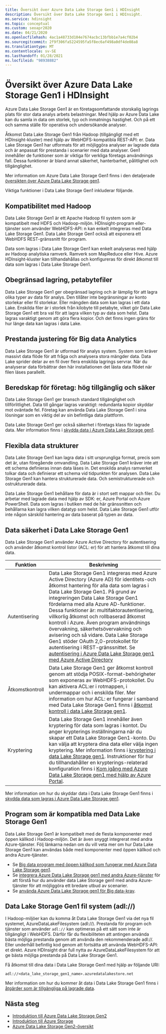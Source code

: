 ```yaml
---
title: Översikt över Azure Data Lake Storage Gen1 i HDInsight
description: Översikt över Data Lake Storage Gen1 i HDInsight.
ms.service: hdinsight
ms.topic: conceptual
ms.custom: seoapr2020
ms.date: 04/21/2020
ms.openlocfilehash: 4ac1a48733d104e7674acbc13bfbb1e7a4cf02b4
ms.sourcegitcommit: 2f9f306fa5224595fa5f8ec6af498a0df4de08a8
ms.translationtype: MT
ms.contentlocale: sv-SE
ms.lasthandoff: 01/28/2021
ms.locfileid: "98938882"
---
```

# <a name="azure-data-lake-storage-gen1-overview-in-hdinsight"></a>Översikt över Azure Data Lake Storage Gen1 i HDInsight

Azure Data Lake Storage Gen1 är en företagsomfattande storskalig lagrings plats för stor data analys arbets belastningar. Med hjälp av Azure Data Lake kan du samla in data om storlek, typ och inmatnings hastighet. Och på ett och samma ställe för operativa och undersökande analyser.

Åtkomst Data Lake Storage Gen1 från Hadoop (tillgängligt med ett HDInsight-kluster) med hjälp av WebHDFS-kompatibla REST-API: er. Data Lake Storage Gen1 har utformats för att möjliggöra analyser av lagrade data och är anpassat för prestanda i scenarier med data analyser. Gen1 innehåller de funktioner som är viktiga för verkliga företags användnings fall. Dessa funktioner är bland annat säkerhet, hanterbarhet, pålitlighet och tillgänglighet.

Mer information om Azure Data Lake Storage Gen1 finns i den detaljerade [översikten över Azure Data Lake Storage gen1](../data-lake-store/data-lake-store-overview.md).

Viktiga funktioner i Data Lake Storage Gen1 inkluderar följande.

## <a name="compatibility-with-hadoop"></a>Kompatibilitet med Hadoop

Data Lake Storage Gen1 är ett Apache Hadoop fil system som är kompatibelt med HDFS och Hadoop-miljön.  HDInsight-program eller-tjänster som använder WebHDFS-API: n kan enkelt integreras med Data Lake Storage Gen1. Data Lake Storage Gen1 också att exponera ett WebHDFS REST-gränssnitt för program.

Data som lagras i Data Lake Storage Gen1 kan enkelt analyseras med hjälp av Hadoop analytiska ramverk. Ramverk som MapReduce eller Hive. Azure HDInsight-kluster kan tillhandahållas och konfigureras för direkt åtkomst till data som lagras i Data Lake Storage Gen1.

## <a name="unlimited-storage-petabyte-files"></a>Obegränsad lagring, petabytefiler

Data Lake Storage Gen1 ger obegränsad lagring och är lämplig för att lagra olika typer av data för analys. Den tillåter inte begränsningar av konto storlekar eller fil storlekar. Eller mängden data som kan lagras i ett data Lake. Enskilda filer är i storlek från kilobyte till petabyte, vilket gör Data Lake Storage Gen1 ett bra val för att lagra vilken typ av data som helst. Data lagras varaktigt genom att göra flera kopior. Och det finns ingen gräns för hur länge data kan lagras i data Lake.

## <a name="performance-tuning-for-big-data-analytics"></a>Prestanda justering för Big data Analytics

Data Lake Storage Gen1 är utformad för analys system. System som kräver massivt data flöde för att fråga och analysera stora mängder data. Data Lake sprider delar av en fil över flera enskilda lagrings servrar. När du analyserar data förbättrar den här installationen det lästa data flödet när filen läses parallellt.

## <a name="readiness-for-enterprise-highly-available-and-secure"></a>Beredskap för företag: hög tillgänglig och säker

Data Lake Storage Gen1 ger bransch standard tillgänglighet och tillförlitlighet. Data till gångar lagras varaktigt: redundanta kopior skyddar mot oväntade fel. Företag kan använda Data Lake Storage Gen1 i sina lösningar som en viktig del av sin befintliga data plattform.

Data Lake Storage Gen1 ger också säkerhet i företags klass för lagrade data. Mer information finns i [skydda data i Azure Data Lake Storage gen1](#data-security-in-data-lake-storage-gen1).

## <a name="flexible-data-structures"></a>Flexibla data strukturer

Data Lake Storage Gen1 kan lagra data i sitt ursprungliga format, precis som det är, utan föregående omvandling. Data Lake Storage Gen1 kräver inte att ett schema definieras innan data läses in. Det enskilda analys ramverket tolkar data och definierar ett schema vid tidpunkten för analysen. Data Lake Storage Gen1 kan hantera strukturerade data. Och semistrukturerade och ostrukturerade data.

Data Lake Storage Gen1 behållare för data är i stort sett mappar och filer. Du arbetar med lagrade data med hjälp av SDK: er, Azure Portal och Azure PowerShell. Data som lagras i butiken med de här gränssnitten och behållarna kan lagra vilken datatyp som helst. Data Lake Storage Gen1 utför inte någon särskild hantering av data baserat på typen av data.

## <a name="data-security-in-data-lake-storage-gen1"></a>Data säkerhet i Data Lake Storage Gen1

Data Lake Storage Gen1 använder Azure Active Directory för autentisering och använder åtkomst kontrol listor (ACL: er) för att hantera åtkomst till dina data.

| **Funktion** | **Beskrivning** |
| --- | --- |
| Autentisering |Data Lake Storage Gen1 integreras med Azure Active Directory (Azure AD) för identitets-och åtkomst hantering för alla data som lagras i Data Lake Storage Gen1. På grund av integreringen Data Lake Storage Gen1 fördelarna med alla Azure AD-funktioner. Dessa funktioner är: multifaktorautentisering, villkorlig åtkomst och rollbaserad åtkomst kontroll i Azure. Även program användnings övervakning, säkerhetsövervakning och avisering och så vidare. Data Lake Storage Gen1 stöder OAuth 2,0-protokollet för autentisering i REST-gränssnittet. Se [autentisering i Azure Data Lake Storage gen1 med Azure Active Directory](../data-lake-store/data-lakes-store-authentication-using-azure-active-directory.md)|
| Åtkomstkontroll |Data Lake Storage Gen1 ger åtkomst kontroll genom att stödja POSIX-format-behörigheter som exponeras av WebHDFS-protokollet. Du kan aktivera ACL:er i rotmappen, i undermappar och i enskilda filer. Mer information om hur ACL: er fungerar i samband med Data Lake Storage Gen1 finns i [åtkomst kontroll i data Lake Storage gen1](../data-lake-store/data-lake-store-access-control.md). |
| Kryptering |Data Lake Storage Gen1 innehåller även kryptering för data som lagras i kontot. Du anger krypterings inställningarna när du skapar ett Data Lake Storage Gen1-konto. Du kan välja att kryptera dina data eller välja ingen kryptering. Mer information finns i [kryptering i data Lake Storage gen1](../data-lake-store/data-lake-store-encryption.md). Instruktioner för hur du tillhandahåller en krypterings-relaterad konfiguration finns i [Kom igång med Azure Data Lake Storage gen1 med hjälp av Azure Portal](../data-lake-store/data-lake-store-get-started-portal.md). |

Mer information om hur du skyddar data i Data Lake Storage Gen1 finns i [skydda data som lagras i Azure Data Lake Storage gen1](../data-lake-store/data-lake-store-secure-data.md).

## <a name="applications-that-are-compatible-with-data-lake-storage-gen1"></a>Program som är kompatibla med Data Lake Storage Gen1

Data Lake Storage Gen1 är kompatibelt med de flesta komponenter med öppen källkod i Hadoop-miljön. Det är även snyggt integrerat med andra Azure-tjänster.  Följ länkarna nedan om du vill veta mer om hur Data Lake Storage Gen1 kan användas både med komponenter med öppen källkod och andra Azure-tjänster.

* Se [Big data program med öppen källkod som fungerar med Azure Data Lake Storage gen1](../data-lake-store/data-lake-store-compatible-oss-other-applications.md).
* Se [integrera Azure Data Lake Storage gen1 med andra Azure-tjänster](../data-lake-store/data-lake-store-integrate-with-other-services.md) för att förstå hur du använder data Lake Storage gen1 med andra Azure-tjänster för att möjliggöra ett bredare utbud av scenarier.
* Se [använda Azure Data Lake Storage gen1 för Big data-krav](../data-lake-store/data-lake-store-data-scenarios.md).

## <a name="data-lake-storage-gen1-file-system-adl"></a>Data Lake Storage Gen1 fil system (adl://)

I Hadoop-miljöer kan du komma åt Data Lake Storage Gen1 via det nya fil systemet, AzureDataLakeFilesystem (adl://). Prestanda för program och tjänster som använder `adl://` kan optimeras på ett sätt som inte är tillgängligt i WebHDFS. Därför får du flexibiliteten att antingen använda bästa möjliga prestanda genom att använda den rekommenderade adl://. Eller underhåll befintlig kod genom att fortsätta att använda WebHDFS-API: et direkt. Azure HDInsight drar full nytta av AzureDataLakeFilesystem för att ge bästa möjliga prestanda på Data Lake Storage Gen1.

Få åtkomst till dina data i Data Lake Storage Gen1 med hjälp av följande URI:

`adl://<data_lake_storage_gen1_name>.azuredatalakestore.net`

Mer information om hur du kommer åt data i Data Lake Storage Gen1 finns i [åtgärder som är tillgängliga på lagrade data](../data-lake-store/data-lake-store-get-started-portal.md#properties).

## <a name="next-steps"></a>Nästa steg

* [Introduktion till Azure Data Lake Storage Gen2](../storage/blobs/data-lake-storage-introduction.md)
* [Introduktion till Azure Storage](../storage/common/storage-introduction.md)
* [Azure Data Lake Storage Gen2-översikt](./overview-data-lake-storage-gen2.md)